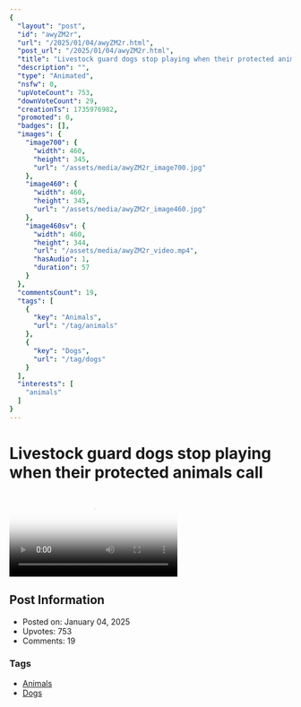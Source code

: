```yaml
---
{
  "layout": "post",
  "id": "awyZM2r",
  "url": "/2025/01/04/awyZM2r.html",
  "post_url": "/2025/01/04/awyZM2r.html",
  "title": "Livestock guard dogs stop playing when their protected animals call",
  "description": "",
  "type": "Animated",
  "nsfw": 0,
  "upVoteCount": 753,
  "downVoteCount": 29,
  "creationTs": 1735976982,
  "promoted": 0,
  "badges": [],
  "images": {
    "image700": {
      "width": 460,
      "height": 345,
      "url": "/assets/media/awyZM2r_image700.jpg"
    },
    "image460": {
      "width": 460,
      "height": 345,
      "url": "/assets/media/awyZM2r_image460.jpg"
    },
    "image460sv": {
      "width": 460,
      "height": 344,
      "url": "/assets/media/awyZM2r_video.mp4",
      "hasAudio": 1,
      "duration": 57
    }
  },
  "commentsCount": 19,
  "tags": [
    {
      "key": "Animals",
      "url": "/tag/animals"
    },
    {
      "key": "Dogs",
      "url": "/tag/dogs"
    }
  ],
  "interests": [
    "animals"
  ]
}
---
```


# Livestock guard dogs stop playing when their protected animals call

<video controls playsinline loop poster="/assets/media/awyZM2r_image460.jpg">
  <source src="/assets/media/awyZM2r_video.mp4" type="video/mp4">
  Your browser does not support the video tag.
</video>

## Post Information

- Posted on: January 04, 2025
- Upvotes: 753
- Comments: 19

### Tags

- [Animals](/tag/Animals)
- [Dogs](/tag/Dogs)
